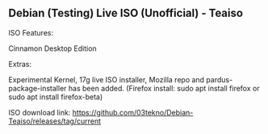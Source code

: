 ## Debian (Testing) Live ISO (Unofficial) - Teaiso
ISO Features:

Cinnamon Desktop Edition

Extras:

Experimental Kernel, 17g live ISO installer, Mozilla repo and pardus-package-installer has been added.
(Firefox install: sudo apt install firefox or sudo apt install firefox-beta)

ISO download link: 
https://github.com/03tekno/Debian-Teaiso/releases/tag/current
